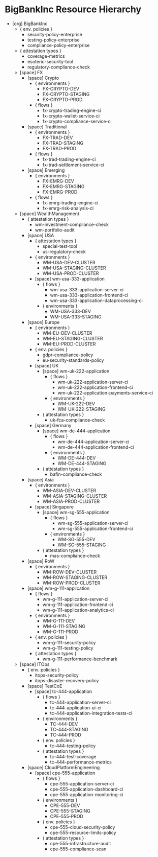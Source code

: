 # BigBankInc Resource Hierarchy

- [org] BigBankInc
    - { env. policies }
        - security-policy-enterprise
        - testing-policy-enterprise
        - compliance-policy-enterprise
    - { attestation types }
        - coverage-metrics
        - esoteric-security-tool
        - regulatory-compliance-check
    - [space] FX
        - [space] Crypto
            - { environments }
                - FX-CRYPTO-DEV
                - FX-CRYPTO-STAGING
                - FX-CRYPTO-PROD
            - { flows }
                - fx-crypto-trading-engine-ci
                - fx-crypto-wallet-service-ci
                - fx-crypto-compliance-service-ci
        - [space] Traditional
            - { environments }
                - FX-TRAD-DEV
                - FX-TRAD-STAGING
                - FX-TRAD-PROD
            - { flows }
                - fx-trad-trading-engine-ci
                - fx-trad-settlement-service-ci
        - [space] Emerging
            - { environments }
                - FX-EMRG-DEV
                - FX-EMRG-STAGING
                - FX-EMRG-PROD
            - { flows }
                - fx-emrg-trading-engine-ci
                - fx-emrg-risk-analysis-ci
    - [space] WealthManagement
        - { attestation types }
            - wm-investment-compliance-check
            - wm-portfolio-audit
        - [space] USA
            - { attestation types }
                - special-test-tool
                - us-regulatory-check
            - { environments }
                - WM-USA-DEV-CLUSTER
                - WM-USA-STAGING-CLUSTER
                - WM-USA-PROD-CLUSTER
            - [space] wm-usa-333-application
                - { flows }
                    - wm-usa-333-application-server-ci
                    - wm-usa-333-application-frontend-ci
                    - wm-usa-333-application-dataprocessing-ci
                - { environments }
                    - WM-USA-333-DEV
                    - WM-USA-333-STAGING
        - [space] Europe
            - { environments }
                - WM-EU-DEV-CLUSTER
                - WM-EU-STAGING-CLUSTER
                - WM-EU-PROD-CLUSTER
            - { env. policies }
                - gdpr-compliance-policy
                - eu-security-standards-policy
            - [space] UK
                - [space] wm-uk-222-application
                    - { flows }
                        - wm-uk-222-application-server-ci
                        - wm-uk-222-application-frontend-ci
                        - wm-uk-222-application-payments-service-ci
                    - { environments }
                        - WM-UK-222-DEV
                        - WM-UK-222-STAGING
                - { attestation types }
                    - uk-fca-compliance-check
            - [space] Germany
                - [space] wm-de-444-application
                    - { flows }
                        - wm-de-444-application-server-ci
                        - wm-de-444-application-frontend-ci
                    - { environments }
                        - WM-DE-444-DEV
                        - WM-DE-444-STAGING
                - { attestation types }
                    - bafin-compliance-check
        - [space] Asia
            - { environments }
                - WM-ASIA-DEV-CLUSTER
                - WM-ASIA-STAGING-CLUSTER
                - WM-ASIA-PROD-CLUSTER
            - [space] Singapore
                - [space] wm-sg-555-application
                    - { flows }
                        - wm-sg-555-application-server-ci
                        - wm-sg-555-application-frontend-ci
                    - { environments }
                        - WM-SG-555-DEV
                        - WM-SG-555-STAGING
                - { attestation types }
                    - mas-compliance-check
        - [space] RoW
            - { environments }
                - WM-ROW-DEV-CLUSTER
                - WM-ROW-STAGING-CLUSTER
                - WM-ROW-PROD-CLUSTER
        - [space] wm-g-111-application
            - { flows }
                - wm-g-111-application-server-ci
                - wm-g-111-application-frontend-ci
                - wm-g-111-application-analytics-ci
            - { environments }
                - WM-G-111-DEV
                - WM-G-111-STAGING
                - WM-G-111-PROD
            - { env. policies }
                - wm-g-111-security-policy
                - wm-g-111-testing-policy
            - { attestation types }
                - wm-g-111-performance-benchmark
    - [space] ITOps
        - { env. policies }
            - itops-security-policy
            - itops-disaster-recovery-policy
        - [space] TestCoE
            - [space] tc-444-application
                - { flows }
                    - tc-444-application-server-ci
                    - tc-444-application-ui-ci
                    - tc-444-application-integration-tests-ci
                - { environments }
                    - TC-444-DEV
                    - TC-444-STAGING
                    - TC-444-PROD
                - { env. policies }
                    - tc-444-testing-policy
                - { attestation types }
                    - tc-444-test-coverage
                    - tc-444-performance-metrics
        - [space] CloudPlatformEngineering
            - [space] cpe-555-application
                - { flows }
                    - cpe-555-application-server-ci
                    - cpe-555-application-dashboard-ci
                    - cpe-555-application-monitoring-ci
                - { environments }
                    - CPE-555-DEV
                    - CPE-555-STAGING
                    - CPE-555-PROD
                - { env. policies }
                    - cpe-555-cloud-security-policy
                    - cpe-555-resource-limits-policy
                - { attestation types }
                    - cpe-555-infrastructure-audit
                    - cpe-555-compliance-scan
